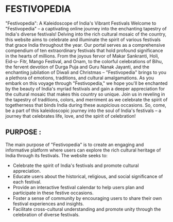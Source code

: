 # FESTIVOPEDIA
"Festivopedia": A Kaleidoscope of India's Vibrant Festivals
Welcome to "Festivopedia" – a captivating online journey into the enchanting tapestry
of India's diverse festivals! Delving into the rich cultural mosaic of the country, this
website aims to celebrate and illuminate the spirit of various festivals that grace India
throughout the year. Our portal serves as a comprehensive compendium of ten
extraordinary festivals that hold profound significance in the hearts of millions. From
the joyous fervor of Makar Sankranti, Holi, Eid-u- Fitr, Mango Festival, and Onam, to
the colorful celebrations of Bihu, the fervent devotion of Durga Puja and Guru Nanak
Jayanti, and the enchanting jubilation of Diwali and Christmas – "Festivopedia" brings
to you a plethora of emotions, traditions, and cultural amalgamations. As you embark
on this voyage through "Festivopedia," we hope you'll be enchanted by the beauty of
India's myriad festivals and gain a deeper appreciation for the cultural mosaic that
makes this country so unique. Join us in reveling in the tapestry of traditions, colors,
and merriment as we celebrate the spirit of togetherness that binds India during these
auspicious occasions. So, come, be a part of this kaleidoscopic journey into the soul of
India's festivals – a journey that celebrates life, love, and the spirit of celebration!

## PURPOSE :
The main purpose of "Festivopedia" is to create an engaging and informative platform where users can explore the rich cultural heritage of India through its festivals. The website seeks to:
- Celebrate the spirit of India's festivals and promote cultural appreciation.
- Educate users about the historical, religious, and social significance of each    festival.
- Provide an interactive festival calendar to help users plan and participate in these festive occasions.
- Foster a sense of community by encouraging users to share their own festival experiences and insights.
- Facilitate cross-cultural understanding and promote unity through the celebration of diverse festivals.

